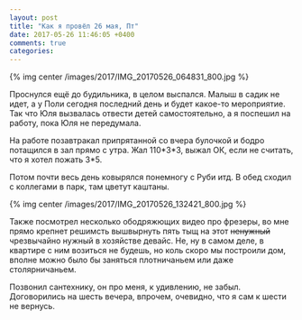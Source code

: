 ```yaml
---
layout: post
title: "Как я провёл 26 мая, Пт"
date: 2017-05-26 11:46:05 +0400
comments: true
categories: 
---
```

{% img center /images/2017/IMG_20170526_064831_800.jpg %}

Проснулся ещё до будильника, в целом выспался. Малыш в садик не идет, а у Поли сегодня последний день и будет какое-то мероприятие. Так что Юля вызвалась отвести детей самостоятельно, а я поспешил на работу, пока Юля не передумала.

На работе позавтракал припрятанной со вчера булочкой и бодро потащился в зал прямо с утра. Жал 110\*3\*3, выжал ОК, если не считать, что я хотел пожать 3\*5.

Потом почти весь день ковырялся понемногу с Руби итд. В обед сходил с коллегами в парк, там цветут каштаны.

{% img center /images/2017/IMG_20170526_132421_800.jpg %}

Также посмотрел несколько ободряжющих видео про фрезеры, во мне прямо крепнет решимсть вышвырнуть пять тыщ на этот ~~ненужный~~ чрезвычайно нужный в хозяйстве девайс. Не, ну в самом деле, в квартире с ним возиться не будешь, но коль скоро мы построили дом, вполне можно было бы заняться плотничаньем или даже столярничаньем.

Позвонил сантехнику, он про меня, к удивлению, не забыл. Договорились на шесть вечера, впрочем, очевидно, что я сам к шести не вернусь. 